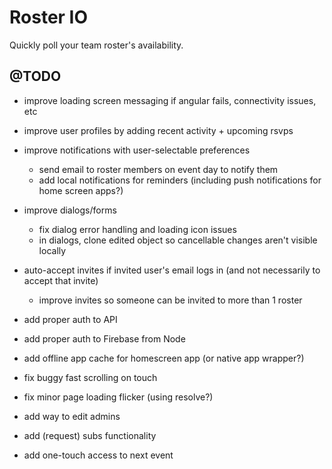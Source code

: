 Roster IO
========================

Quickly poll your team roster's availability.


## @TODO

- improve loading screen messaging if angular fails, connectivity issues, etc
- improve user profiles by adding recent activity + upcoming rsvps
- improve notifications with user-selectable preferences
	- send email to roster members on event day to notify them
	- add local notifications for reminders (including push notifications for home screen apps?)
- improve dialogs/forms
	- fix dialog error handling and loading icon issues
	- in dialogs, clone edited object so cancellable changes aren't visible locally
- auto-accept invites if invited user's email logs in (and not necessarily to accept that invite)
	- improve invites so someone can be invited to more than 1 roster
- add proper auth to API
- add proper auth to Firebase from Node
- add offline app cache for homescreen app (or native app wrapper?)
- fix buggy fast scrolling on touch
- fix minor page loading flicker (using resolve?)

- add way to edit admins
- add (request) subs functionality
- add one-touch access to next event
